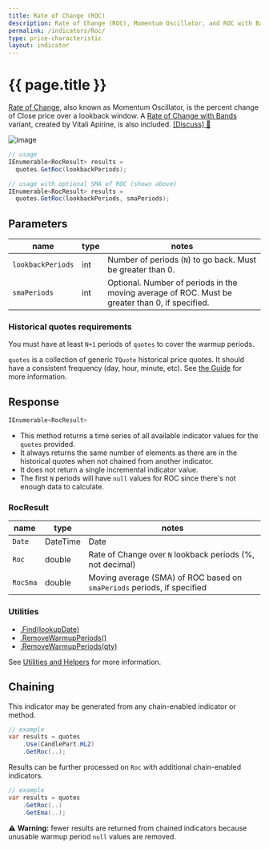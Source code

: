 ```yaml
---
title: Rate of Change (ROC)
description: Rate of Change (ROC), Momentum Oscillator, and ROC with Bands
permalink: /indicators/Roc/
type: price-characteristic
layout: indicator
---
```


# {{ page.title }}

[Rate of Change](https://en.wikipedia.org/wiki/Momentum_(technical_analysis)), also known as Momentum Oscillator, is the percent change of Close price over a lookback window.  A [Rate of Change with Bands]({{site.baseurl}}/indicators/RocWb/#content) variant, created by Vitali Apirine, is also included.
[[Discuss] :speech_balloon:]({{site.github.repository_url}}/discussions/242 "Community discussion about this indicator")

![image]({{site.baseurl}}/assets/charts/Roc.png)

```csharp
// usage
IEnumerable<RocResult> results =
  quotes.GetRoc(lookbackPeriods);

// usage with optional SMA of ROC (shown above)
IEnumerable<RocResult> results =
  quotes.GetRoc(lookbackPeriods, smaPeriods);
```

## Parameters

| name | type | notes
| -- |-- |--
| `lookbackPeriods` | int | Number of periods (`N`) to go back.  Must be greater than 0.
| `smaPeriods` | int | Optional.  Number of periods in the moving average of ROC.  Must be greater than 0, if specified.

### Historical quotes requirements

You must have at least `N+1` periods of `quotes` to cover the warmup periods.

`quotes` is a collection of generic `TQuote` historical price quotes.  It should have a consistent frequency (day, hour, minute, etc).  See [the Guide]({{site.baseurl}}/guide/#historical-quotes) for more information.

## Response

```csharp
IEnumerable<RocResult>
```

- This method returns a time series of all available indicator values for the `quotes` provided.
- It always returns the same number of elements as there are in the historical quotes when not chained from another indicator.
- It does not return a single incremental indicator value.
- The first `N` periods will have `null` values for ROC since there's not enough data to calculate.

### RocResult

| name | type | notes
| -- |-- |--
| `Date` | DateTime | Date
| `Roc` | double | Rate of Change over `N` lookback periods (%, not decimal)
| `RocSma` | double | Moving average (SMA) of ROC based on `smaPeriods` periods, if specified

### Utilities

- [.Find(lookupDate)]({{site.baseurl}}/utilities#find-indicator-result-by-date)
- [.RemoveWarmupPeriods()]({{site.baseurl}}/utilities#remove-warmup-periods)
- [.RemoveWarmupPeriods(qty)]({{site.baseurl}}/utilities#remove-warmup-periods)

See [Utilities and Helpers]({{site.baseurl}}/utilities#utilities-for-indicator-results) for more information.

## Chaining

This indicator may be generated from any chain-enabled indicator or method.

```csharp
// example
var results = quotes
    .Use(CandlePart.HL2)
    .GetRoc(..);
```

Results can be further processed on `Roc` with additional chain-enabled indicators.

```csharp
// example
var results = quotes
    .GetRoc(..)
    .GetEma(..);
```

:warning: **Warning:** fewer results are returned from chained indicators because unusable warmup period `null` values are removed.
